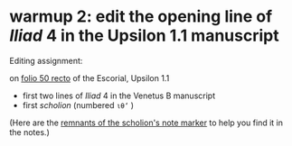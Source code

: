 # warmup 2: edit the opening line of *Iliad* 4 in the Upsilon 1.1 manuscript

Editing assignment: 


on [folio 50 recto](http://www.homermultitext.org/ict2/?urn=urn:cite2:hmt:e3bifolio.v1:E3_49v_50r) of the Escorial, Upsilon 1.1


- first two lines of *Iliad* 4 in the Venetus B manuscript
- first *scholion*  (numbered `ιθ‘` )


(Here are the [remnants of the scholion's note marker](http://www.homermultitext.org/ict2/?urn=urn:cite2:hmt:e3bifolio.v1:E3_49v_50r@0.5324,0.1857,0.008684,0.02231) to help you find it in the notes.)